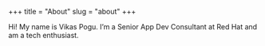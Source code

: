 +++
title = "About"
slug = "about"
+++

Hi! My name is Vikas Pogu. I’m a Senior App Dev Consultant at Red Hat and am a tech enthusiast.
